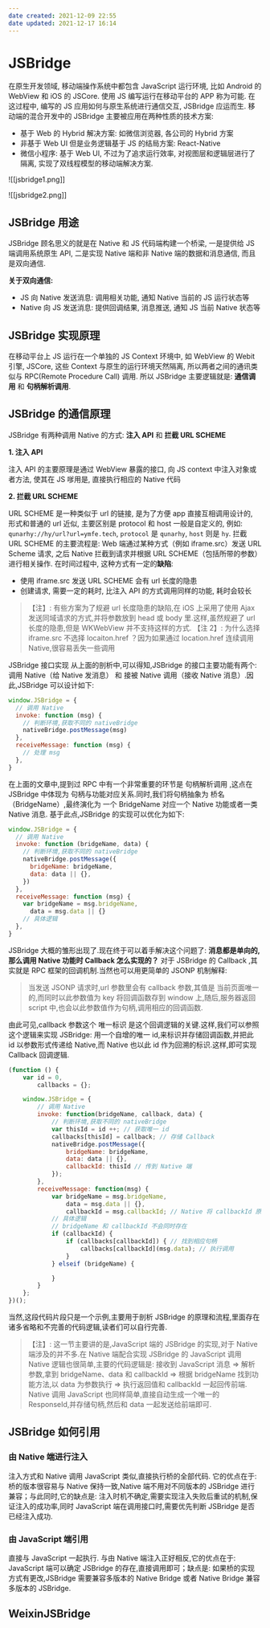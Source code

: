 ```yaml
---
date created: 2021-12-09 22:55
date updated: 2021-12-17 16:14
---
```


# JSBridge

在原生开发领域, 移动端操作系统中都包含 JavaScript 运行环境, 比如 Android 的 WebView 和 iOS 的 JSCore. 使用 JS 编写运行在移动平台的 APP 称为可能. 在这过程中, 编写的 JS 应用如何与原生系统进行通信交互, JSBridge 应运而生.
移动端的混合开发中的 JSBridge 主要被应用在两种性质的技术方案:

- 基于 Web 的 Hybrid 解决方案: 如微信浏览器, 各公司的 Hybrid 方案
- 非基于 Web UI 但是业务逻辑基于 JS 的结局方案: React-Native
- 微信小程序: 基于 Web UI, 不过为了追求运行效率, 对视图层和逻辑层进行了隔离, 实现了双线程模型的移动端解决方案.

![[jsbridge1.png]]

![[jsbridge2.png]]

## JSBridge 用途

JSBridge 顾名思义的就是在 Native 和 JS 代码端构建一个桥梁, 一是提供给 JS 端调用系统原生 API, 二是实现 Native 端和非 Native 端的数据和消息通信, 而且是双向通信.

**关于双向通信:**

- JS 向 Native 发送消息: 调用相关功能, 通知 Native 当前的 JS 运行状态等
- Native 向 JS 发送消息: 提供回调结果, 消息推送, 通知 JS 当前 Native 状态等

## JSBridge 实现原理

在移动平台上 JS 运行在一个单独的 JS Context 环境中, 如 WebView 的 Webit 引擎, JSCore, 这些 Context 与原生的运行环境天然隔离, 所以两者之间的通讯类似与 RPC(Remote Procedure Call) 调用.
所以 JSBridge 主要逻辑就是: **通信调用** 和 **句柄解析调用**.

## JSBridge 的通信原理

JSBridge 有两种调用 Native 的方式: **注入 API** 和 **拦截 URL SCHEME**

**1. 注入 API**

注入 API 的主要原理是通过 WebView 暴露的接口, 向 JS context 中注入对象或者方法, 使其在 JS 嗲用是, 直接执行相应的 Native 代码

**2. 拦截 URL SCHEME**

URL SCHEME 是一种类似于 url 的链接, 是为了方便 app 直接互相调用设计的, 形式和普通的 url 近似, 主要区别是 protocol 和 host 一般是自定义的, 例如: `qunarhy://hy/url?url=ymfe.tech`, `protocol` 是 `qunarhy`, `host` 则是 `hy`.
拦截 URL SCHEME 的主要流程是: Web 端通过某种方式（例如 iframe.src）发送 URL Scheme 请求, 之后 Native 拦截到请求并根据 URL SCHEME（包括所带的参数）进行相关操作.
在时间过程中, 这种方式有一定的**缺陷**:

- 使用 iframe.src 发送 URL SCHEME 会有 url 长度的隐患
- 创建请求, 需要一定的耗时, 比注入 API 的方式调用同样的功能, 耗时会较长

> 【注】: 有些方案为了规避 url 长度隐患的缺陷,在 iOS 上采用了使用 Ajax 发送同域请求的方式,并将参数放到 head 或 body 里.这样,虽然规避了 url 长度的隐患,但是 WKWebView 并不支持这样的方式.
> 【注 2】: 为什么选择 iframe.src 不选择 locaiton.href ？因为如果通过 location.href 连续调用 Native,很容易丢失一些调用

JSBridge 接口实现
从上面的剖析中,可以得知,JSBridge 的接口主要功能有两个: 调用 Native（给 Native 发消息） 和 接被 Native 调用（接收 Native 消息）.因此,JSBridge 可以设计如下:

```jsx
window.JSBridge = {
  // 调用 Native
  invoke: function (msg) {
    // 判断环境,获取不同的 nativeBridge
    nativeBridge.postMessage(msg)
  },
  receiveMessage: function (msg) {
    // 处理 msg
  },
}
```

在上面的文章中,提到过 RPC 中有一个非常重要的环节是 句柄解析调用 ,这点在 JSBridge 中体现为 句柄与功能对应关系.同时,我们将句柄抽象为 桥名（BridgeName）,最终演化为 一个 BridgeName 对应一个 Native 功能或者一类 Native 消息. 基于此点,JSBridge 的实现可以优化为如下:

```jsx
window.JSBridge = {
  // 调用 Native
  invoke: function (bridgeName, data) {
    // 判断环境,获取不同的 nativeBridge
    nativeBridge.postMessage({
      bridgeName: bridgeName,
      data: data || {},
    })
  },
  receiveMessage: function (msg) {
    var bridgeName = msg.bridgeName,
      data = msg.data || {}
    // 具体逻辑
  },
}
```

JSBridge 大概的雏形出现了.现在终于可以着手解决这个问题了: **消息都是单向的,那么调用 Native 功能时 Callback 怎么实现的？**
对于 JSBridge 的 Callback ,其实就是 RPC 框架的回调机制.当然也可以用更简单的 JSONP 机制解释:

> 当发送 JSONP 请求时,url 参数里会有 callback 参数,其值是 当前页面唯一 的,而同时以此参数值为 key 将回调函数存到 window 上,随后,服务器返回 script 中,也会以此参数值作为句柄,调用相应的回调函数.

由此可见,callback 参数这个 唯一标识 是这个回调逻辑的关键.这样,我们可以参照这个逻辑来实现 JSBridge: 用一个自增的唯一 id,来标识并存储回调函数,并把此 id 以参数形式传递给 Native,而 Native 也以此 id 作为回溯的标识.这样,即可实现 Callback 回调逻辑.

```jsx
(function () {
    var id = 0,
        callbacks = {};

    window.JSBridge = {
        // 调用 Native
        invoke: function(bridgeName, callback, data) {
            // 判断环境,获取不同的 nativeBridge
            var thisId = id ++; // 获取唯一 id
            callbacks[thisId] = callback; // 存储 Callback
            nativeBridge.postMessage({
                bridgeName: bridgeName,
                data: data || {},
                callbackId: thisId // 传到 Native 端
            });
        },
        receiveMessage: function(msg) {
            var bridgeName = msg.bridgeName,
                data = msg.data || {},
                callbackId = msg.callbackId; // Native 将 callbackId 原封不动传回
            // 具体逻辑
            // bridgeName 和 callbackId 不会同时存在
            if (callbackId) {
                if (callbacks[callbackId]) { // 找到相应句柄
                    callbacks[callbackId](msg.data); // 执行调用
                }
            } elseif (bridgeName) {

            }
        }
    };
})();
```

当然,这段代码片段只是一个示例,主要用于剖析 JSBridge 的原理和流程,里面存在诸多省略和不完善的代码逻辑,读者们可以自行完善.

> 【注】: 这一节主要讲的是,JavaScript 端的 JSBridge 的实现,对于 Native 端涉及的并不多.在 Native 端配合实现 JSBridge 的 JavaScript 调用 Native 逻辑也很简单,主要的代码逻辑是: 接收到 JavaScript 消息 => 解析参数,拿到 bridgeName、data 和 callbackId => 根据 bridgeName 找到功能方法,以 data 为参数执行 => 执行返回值和 callbackId 一起回传前端. Native 调用 JavaScript 也同样简单,直接自动生成一个唯一的 ResponseId,并存储句柄,然后和 data 一起发送给前端即可.

## JSBridge 如何引用

### 由 Native 端进行注入

注入方式和 Native 调用 JavaScript 类似,直接执行桥的全部代码.
它的优点在于: 桥的版本很容易与 Native 保持一致,Native 端不用对不同版本的 JSBridge 进行兼容；与此同时,它的缺点是: 注入时机不确定,需要实现注入失败后重试的机制,保证注入的成功率,同时 JavaScript 端在调用接口时,需要优先判断 JSBridge 是否已经注入成功.

### 由 JavaScript 端引用

直接与 JavaScript 一起执行.
与由 Native 端注入正好相反,它的优点在于: JavaScript 端可以确定 JSBridge 的存在,直接调用即可；缺点是: 如果桥的实现方式有更改,JSBridge 需要兼容多版本的 Native Bridge 或者 Native Bridge 兼容多版本的 JSBridge.

## WeixinJSBridge
